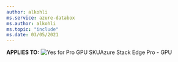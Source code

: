 ```yaml
---
author: alkohli
ms.service: azure-databox
ms.author: alkohli
ms.topic: "include"
ms.date: 03/05/2021
---
```


**APPLIES TO:** ![Yes for Pro GPU SKU](media\azure-stack-edge-applies-to-skus\yes.png)Azure Stack Edge Pro - GPU&nbsp;&nbsp;&nbsp;&nbsp;&nbsp;&nbsp;&nbsp;&nbsp;&nbsp;&nbsp;&nbsp;&nbsp; &nbsp; &nbsp;  &nbsp;
